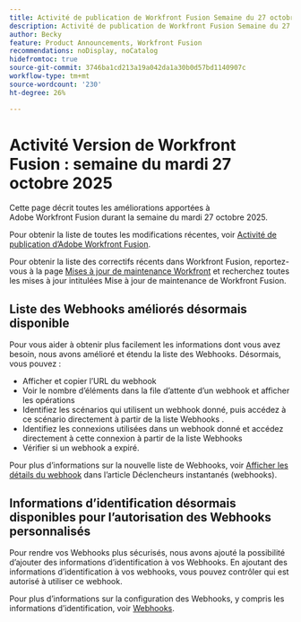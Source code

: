 ```yaml
---
title: Activité de publication de Workfront Fusion Semaine du 27 octobre 2025
description: Activité de publication de Workfront Fusion Semaine du 27 octobre 2025
author: Becky
feature: Product Announcements, Workfront Fusion
recommendations: noDisplay, noCatalog
hidefromtoc: true
source-git-commit: 3746ba1cd213a19a042da1a30b0d57bd1140907c
workflow-type: tm+mt
source-wordcount: '230'
ht-degree: 26%

---
```


# Activité Version de Workfront Fusion : semaine du mardi 27 octobre 2025

Cette page décrit toutes les améliorations apportées à Adobe Workfront Fusion durant la semaine du mardi 27 octobre 2025.

Pour obtenir la liste de toutes les modifications récentes, voir [Activité de publication d’Adobe Workfront Fusion](/help/workfront-fusion/fusion-product-releases/fusion-release-activity.md).

Pour obtenir la liste des correctifs récents dans Workfront Fusion, reportez-vous à la page [Mises à jour de maintenance Workfront](https://experienceleague.adobe.com/fr/docs/workfront-known-issues/releases/current-updates) et recherchez toutes les mises à jour intitulées Mise à jour de maintenance de Workfront Fusion.

## Liste des Webhooks améliorés désormais disponible

Pour vous aider à obtenir plus facilement les informations dont vous avez besoin, nous avons amélioré et étendu la liste des Webhooks. Désormais, vous pouvez :

* Afficher et copier l’URL du webhook
* Voir le nombre d’éléments dans la file d’attente d’un webhook et afficher les opérations
* Identifiez les scénarios qui utilisent un webhook donné, puis accédez à ce scénario directement à partir de la liste Webhooks .
* Identifiez les connexions utilisées dans un webhook donné et accédez directement à cette connexion à partir de la liste Webhooks
* Vérifier si un webhook a expiré.

Pour plus d’informations sur la nouvelle liste de Webhooks, voir [Afficher les détails du webhook](/help/workfront-fusion/references/modules/webhooks-reference.md#view-webhook-details) dans l’article Déclencheurs instantanés (webhooks).

## Informations d’identification désormais disponibles pour l’autorisation des Webhooks personnalisés

Pour rendre vos Webhooks plus sécurisés, nous avons ajouté la possibilité d’ajouter des informations d’identification à vos Webhooks. En ajoutant des informations d’identification à vos webhooks, vous pouvez contrôler qui est autorisé à utiliser ce webhook.

Pour plus d’informations sur la configuration des Webhooks, y compris les informations d’identification, voir [Webhooks](/help/workfront-fusion/references/apps-and-modules/universal-connectors/webhooks-updated.md).

